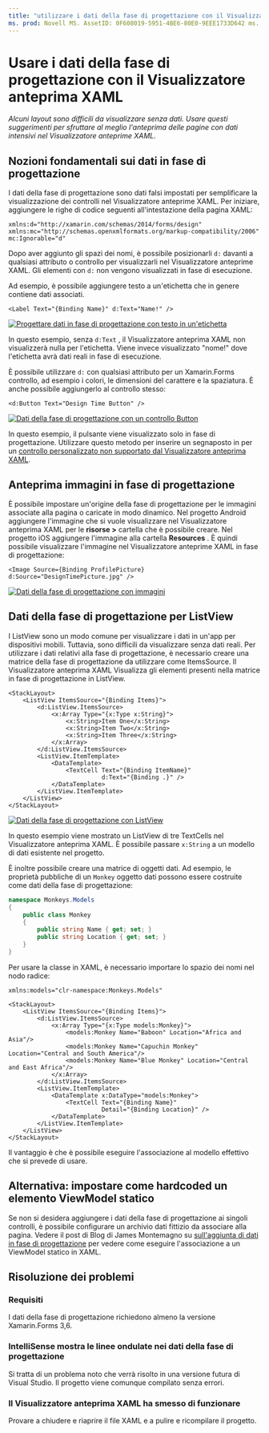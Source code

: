 ```yaml
---
title: "utilizzare i dati della fase di progettazione con il Visualizzatore anteprima XAML" Descrizione: "in questo articolo viene illustrato come utilizzare i dati della fase di progettazione per visualizzare layout intensivi dei dati nel Visualizzatore anteprima XAML senza eseguire l'app."
ms. prod: Novell MS. AssetID: 0F608019-5951-4BE6-80E0-9EEE1733D642 ms. Technology: Novell-Forms Author: maddyleger1 ms. Author: maleger ms. Date: 03/27/2019 no-loc: [ Xamarin.Forms , Xamarin.Essentials ]
---
```


# <a name="use-design-time-data-with-the-xaml-previewer"></a>Usare i dati della fase di progettazione con il Visualizzatore anteprima XAML

_Alcuni layout sono difficili da visualizzare senza dati. Usare questi suggerimenti per sfruttare al meglio l'anteprima delle pagine con dati intensivi nel Visualizzatore anteprime XAML._

## <a name="design-time-data-basics"></a>Nozioni fondamentali sui dati in fase di progettazione

I dati della fase di progettazione sono dati falsi impostati per semplificare la visualizzazione dei controlli nel Visualizzatore anteprime XAML. Per iniziare, aggiungere le righe di codice seguenti all'intestazione della pagina XAML:

```xaml
xmlns:d="http://xamarin.com/schemas/2014/forms/design"
xmlns:mc="http://schemas.openxmlformats.org/markup-compatibility/2006"
mc:Ignorable="d"
```

Dopo aver aggiunto gli spazi dei nomi, è possibile posizionarli `d:` davanti a qualsiasi attributo o controllo per visualizzarli nel Visualizzatore anteprime XAML. Gli elementi con `d:` non vengono visualizzati in fase di esecuzione.

Ad esempio, è possibile aggiungere testo a un'etichetta che in genere contiene dati associati.

```xaml
<Label Text="{Binding Name}" d:Text="Name!" />
```

[![Progettare dati in fase di progettazione con testo in un'etichetta](xaml-previewer-images/designtimedata-label-sm.png "Dati della fase di progettazione con un'etichetta di testo")](xaml-previewer-images/designtimedata-label-lg.png#lightbox)

In questo esempio, senza `d:Text` , il Visualizzatore anteprima XAML non visualizzerà nulla per l'etichetta. Viene invece visualizzato "nome!" dove l'etichetta avrà dati reali in fase di esecuzione.

È possibile utilizzare `d:` con qualsiasi attributo per un Xamarin.Forms controllo, ad esempio i colori, le dimensioni del carattere e la spaziatura. È anche possibile aggiungerlo al controllo stesso:

```xaml
<d:Button Text="Design Time Button" />
```

[![Dati della fase di progettazione con un controllo Button](xaml-previewer-images/designtimedata-controls-sm.png "Dati della fase di progettazione con un controllo Button")](xaml-previewer-images/designtimedata-controls-lg.png#lightbox)

In questo esempio, il pulsante viene visualizzato solo in fase di progettazione. Utilizzare questo metodo per inserire un segnaposto in per un [controllo personalizzato non supportato dal Visualizzatore anteprima XAML](render-custom-controls.md).

## <a name="preview-images-at-design-time"></a>Anteprima immagini in fase di progettazione

È possibile impostare un'origine della fase di progettazione per le immagini associate alla pagina o caricate in modo dinamico. Nel progetto Android aggiungere l'immagine che si vuole visualizzare nel Visualizzatore anteprima XAML per le **risorse >** cartella che è possibile creare. Nel progetto iOS aggiungere l'immagine alla cartella **Resources** . È quindi possibile visualizzare l'immagine nel Visualizzatore anteprime XAML in fase di progettazione:

```xaml
<Image Source={Binding ProfilePicture} d:Source="DesignTimePicture.jpg" />
```

[![Dati della fase di progettazione con immagini](xaml-previewer-images/designtimedata-image-sm.png "Dati della fase di progettazione con iamges")](xaml-previewer-images/designtimedata-image-lg.png#lightbox)

## <a name="design-time-data-for-listviews"></a>Dati della fase di progettazione per ListView

I ListView sono un modo comune per visualizzare i dati in un'app per dispositivi mobili. Tuttavia, sono difficili da visualizzare senza dati reali. Per utilizzare i dati relativi alla fase di progettazione, è necessario creare una matrice della fase di progettazione da utilizzare come ItemsSource. Il Visualizzatore anteprima XAML Visualizza gli elementi presenti nella matrice in fase di progettazione in ListView.

```xaml
<StackLayout>
    <ListView ItemsSource="{Binding Items}">
        <d:ListView.ItemsSource>
            <x:Array Type="{x:Type x:String}">
                <x:String>Item One</x:String>
                <x:String>Item Two</x:String>
                <x:String>Item Three</x:String>
            </x:Array>
        </d:ListView.ItemsSource>
        <ListView.ItemTemplate>
            <DataTemplate>
                <TextCell Text="{Binding ItemName}"
                          d:Text="{Binding .}" />
            </DataTemplate>
        </ListView.ItemTemplate>
    </ListView>
</StackLayout>
```

[![Dati della fase di progettazione con ListView](xaml-previewer-images/designtimedata-itemssource-sm.png "Dati della fase di progettazione con ListView")](xaml-previewer-images/designtimedata-itemssource-lg.png#lightbox)

In questo esempio viene mostrato un ListView di tre TextCells nel Visualizzatore anteprima XAML. È possibile passare `x:String` a un modello di dati esistente nel progetto.

È inoltre possibile creare una matrice di oggetti dati. Ad esempio, le proprietà pubbliche di un `Monkey` oggetto dati possono essere costruite come dati della fase di progettazione:

```csharp
namespace Monkeys.Models
{
    public class Monkey
    {
        public string Name { get; set; }
        public string Location { get; set; }
    }
}
```

Per usare la classe in XAML, è necessario importare lo spazio dei nomi nel nodo radice:

```xaml
xmlns:models="clr-namespace:Monkeys.Models"
```

```xaml
<StackLayout>
    <ListView ItemsSource="{Binding Items}">
        <d:ListView.ItemsSource>
            <x:Array Type="{x:Type models:Monkey}">
                <models:Monkey Name="Baboon" Location="Africa and Asia"/>
                <models:Monkey Name="Capuchin Monkey" Location="Central and South America"/>
                <models:Monkey Name="Blue Monkey" Location="Central and East Africa"/>
            </x:Array>
        </d:ListView.ItemsSource>
        <ListView.ItemTemplate>
            <DataTemplate x:DataType="models:Monkey">
                <TextCell Text="{Binding Name}"
                          Detail="{Binding Location}" />
            </DataTemplate>
        </ListView.ItemTemplate>
    </ListView>
</StackLayout>
```

Il vantaggio è che è possibile eseguire l'associazione al modello effettivo che si prevede di usare.

## <a name="alternative-hardcode-a-static-viewmodel"></a>Alternativa: impostare come hardcoded un elemento ViewModel statico

Se non si desidera aggiungere i dati della fase di progettazione ai singoli controlli, è possibile configurare un archivio dati fittizio da associare alla pagina. Vedere il post di Blog di James Montemagno su [sull'aggiunta di dati in fase di progettazione](https://montemagno.com/xamarin-forms-design-time-data-tips-best-practices/) per vedere come eseguire l'associazione a un ViewModel statico in XAML.

## <a name="troubleshooting"></a>Risoluzione dei problemi

### <a name="requirements"></a>Requisiti

I dati della fase di progettazione richiedono almeno la versione Xamarin.Forms 3,6.

### <a name="intellisense-shows-squiggly-lines-under-my-design-time-data"></a>IntelliSense mostra le linee ondulate nei dati della fase di progettazione

Si tratta di un problema noto che verrà risolto in una versione futura di Visual Studio. Il progetto viene comunque compilato senza errori.

### <a name="the-xaml-previewer-stopped-working"></a>Il Visualizzatore anteprima XAML ha smesso di funzionare

Provare a chiudere e riaprire il file XAML e a pulire e ricompilare il progetto.
